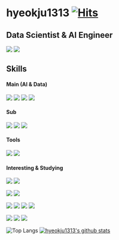 # hyeokju1313 [![Hits](https://hits.seeyoufarm.com/api/count/incr/badge.svg?url=https%3A%2F%2Fgithub.com%2Fhyeokju1313)](https://hits.seeyoufarm.com)
## Data Scientist & AI Engineer
<p>
    <a href="https://www.linkedin.com/in/hyeokju-lee-09911a217/" target="_blank"><img src="https://img.shields.io/badge/HyeokjuLee-0A66C2?style=flat-square&logo=Linkedin&logoColor=white"/></a>
    <a href="hyeokju1313@gmail.com" target="_blank"><img src="https://img.shields.io/badge/hyeokju1313@gmail.com-EA4335?style=flat-square&logo=Gmail&logoColor=white"/></a>
</p>

## Skills
#### Main (AI & Data)
<p>
    <img src="https://img.shields.io/badge/Python-3776AB?style=flat-square&logo=Python&logoColor=white"/>
    <img src="https://img.shields.io/badge/Pytorch-EE4C2C?style=flat-square&logo=Pytorch&logoColor=white"/>
    <img src="https://img.shields.io/badge/Tensorflow-FF6F00?style=flat-square&logo=Tensorflow&logoColor=white"/>
    <img src="https://img.shields.io/badge/Pandas-150458?style=flat-square&logo=Pandas&logoColor=white"/>
</p>

#### Sub
<p>
    <img src="https://img.shields.io/badge/Flask-000000?style=flat-square&logo=Flask&logoColor=white"/>
    <img src="https://img.shields.io/badge/Django-092E20?style=flat-square&logo=Django&logoColor=white"/>
    <img src="https://img.shields.io/badge/Node.js-339933?style=flat-square&logo=Node.js&logoColor=white"/>
    
</p>

#### Tools
<p>
    <img src="https://img.shields.io/badge/VisualStudioCode-007ACC?style=flat-square&logo=VisualStudioCode&logoColor=white"/>
    <img src="https://img.shields.io/badge/Git-F05032?style=flat-square&logo=Git&logoColor=white"/>
</p>

#### Interesting & Studying
<p>
    <img src="https://img.shields.io/badge/Docker-2496ED?style=flat-square&logo=Docker&logoColor=white"/>
    <img src="https://img.shields.io/badge/Kubernetes-326CE5?style=flat-square&logo=Kubernetes&logoColor=white"/>
</p>
<p>
    <img src="https://img.shields.io/badge/TypeScript-3178C6?style=flat-square&logo=TypeScript&logoColor=white"/>
    <img src="https://img.shields.io/badge/Kotlin-0095D5?style=flat-square&logo=Kotlin&logoColor=white"/>
</p>
<p>
    <img src="https://img.shields.io/badge/MySQL-4479A1?style=flat-square&logo=MySQL&logoColor=white"/>
    <img src="https://img.shields.io/badge/InfluxDB-22ADF6?style=flat-square&logo=InfluxDB&logoColor=white"/>
    <img src="https://img.shields.io/badge/Redis-DC382D?style=flat-square&logo=Redis&logoColor=white"/>
    <img src="https://img.shields.io/badge/GraphQL-E434AA?style=flat-square&logo=GraphQL&logoColor=white"/>
</p>
<p>
    <img src="https://img.shields.io/badge/Elasticsearch-005571?style=flat-square&logo=Elasticsearch&logoColor=white"/>
    <img src="https://img.shields.io/badge/Apache Kafka-231F20?style=flat-square&logo=Apache Kafka&logoColor=white"/>
    <img src="https://img.shields.io/badge/Apache Spark-E25A1C?style=flat-square&logo=Apache Spark&logoColor=white"/>
</p>

![Top Langs](https://github-readme-stats.vercel.app/api/top-langs/?username=hyeokju1313&layout=compact&theme=dark)
[![hyeokju1313's github stats](https://github-readme-stats.vercel.app/api?username=hyeokju1313)](https://github.com/anuraghazra/github-readme-stats)

